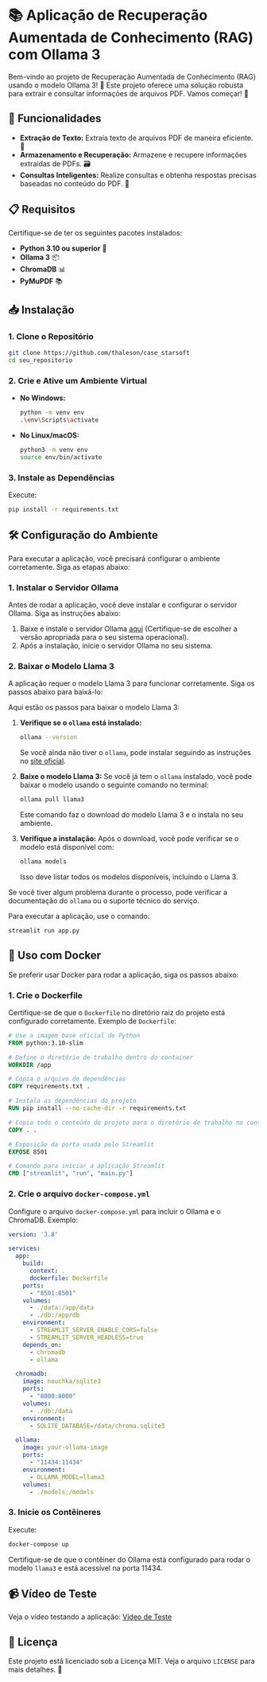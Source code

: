 # 📚 Aplicação de Recuperação Aumentada de Conhecimento (RAG) com Ollama 3

Bem-vindo ao projeto de Recuperação Aumentada de Conhecimento (RAG) usando o modelo Ollama 3! 🎉 Este projeto oferece uma solução robusta para extrair e consultar informações de arquivos PDF. Vamos começar! 🚀

## 🌟 Funcionalidades

- **Extração de Texto:** Extraia texto de arquivos PDF de maneira eficiente. 📄
- **Armazenamento e Recuperação:** Armazene e recupere informações extraídas de PDFs. 🗃️
- **Consultas Inteligentes:** Realize consultas e obtenha respostas precisas baseadas no conteúdo do PDF. 🤖

## 📋 Requisitos

Certifique-se de ter os seguintes pacotes instalados:

- **Python 3.10 ou superior** 🐍
- **Ollama 3** 📦
- **ChromaDB** 📊
- **PyMuPDF** 📚

## 📥 Instalação

### 1. Clone o Repositório

```bash
git clone https://github.com/thaleson/case_starsoft
cd seu_repositorio
```

### 2. Crie e Ative um Ambiente Virtual

- **No Windows:**

  ```bash
  python -m venv env
  .\env\Scripts\activate
  ```

- **No Linux/macOS:**

  ```bash
  python3 -m venv env
  source env/bin/activate
  ```

### 3. Instale as Dependências

Execute:

```bash
pip install -r requirements.txt
```



## 🛠️ Configuração do Ambiente

Para executar a aplicação, você precisará configurar o ambiente corretamente. Siga as etapas abaixo:

### 1. **Instalar o Servidor Ollama**

Antes de rodar a aplicação, você deve instalar e configurar o servidor Ollama. Siga as instruções abaixo:

1. Baixe e instale o servidor Ollama [aqui](https://ollama.com/download) (Certifique-se de escolher a versão apropriada para o seu sistema operacional).
2. Após a instalação, inicie o servidor Ollama no seu sistema.

### 2. **Baixar o Modelo Llama 3**

A aplicação requer o modelo Llama 3 para funcionar corretamente. Siga os passos abaixo para baixá-lo:


Aqui estão os passos para baixar o modelo Llama 3:

1. **Verifique se o `ollama` está instalado:**
   ```bash
   ollama --version
   ```
   Se você ainda não tiver o `ollama`, pode instalar seguindo as instruções no [site oficial](https://ollama.com/).

2. **Baixe o modelo Llama 3:**
   Se você já tem o `ollama` instalado, você pode baixar o modelo usando o seguinte comando no terminal:
   ```bash
   ollama pull llama3
   ```
   Este comando faz o download do modelo Llama 3 e o instala no seu ambiente.

3. **Verifique a instalação:**
   Após o download, você pode verificar se o modelo está disponível com:
   ```bash
   ollama models
   ```
   Isso deve listar todos os modelos disponíveis, incluindo o Llama 3.

Se você tiver algum problema durante o processo, pode verificar a documentação do `ollama` ou o suporte técnico do serviço.
   

Para executar a aplicação, use o comando:

```bash
streamlit run app.py
```


## 🐳 Uso com Docker

Se preferir usar Docker para rodar a aplicação, siga os passos abaixo:

### 1. Crie o Dockerfile

Certifique-se de que o `Dockerfile` no diretório raiz do projeto está configurado corretamente. Exemplo de `Dockerfile`:

```dockerfile
# Use a imagem base oficial do Python
FROM python:3.10-slim

# Define o diretório de trabalho dentro do container
WORKDIR /app

# Copia o arquivo de dependências
COPY requirements.txt .

# Instala as dependências do projeto
RUN pip install --no-cache-dir -r requirements.txt

# Copia todo o conteúdo do projeto para o diretório de trabalho no container
COPY . .

# Exposição da porta usada pelo Streamlit
EXPOSE 8501

# Comando para iniciar a aplicação Streamlit
CMD ["streamlit", "run", "main.py"]
```

### 2. Crie o arquivo `docker-compose.yml`

Configure o arquivo `docker-compose.yml` para incluir o Ollama e o ChromaDB. Exemplo:

```yaml
version: '3.8'

services:
  app:
    build:
      context: .
      dockerfile: Dockerfile
    ports:
      - "8501:8501"
    volumes:
      - ./data:/app/data
      - ./db:/app/db
    environment:
      - STREAMLIT_SERVER_ENABLE_CORS=false
      - STREAMLIT_SERVER_HEADLESS=true
    depends_on:
      - chromadb
      - ollama

  chromadb:
    image: nouchka/sqlite3
    ports:
      - "8000:8000"
    volumes:
      - ./db:/data
    environment:
      - SQLITE_DATABASE=/data/chroma.sqlite3

  ollama:
    image: your-ollama-image
    ports:
      - "11434:11434"
    environment:
      - OLLAMA_MODEL=llama3
    volumes:
      - ./models:/models
```

### 3. Inicie os Contêineres

Execute:

```bash
docker-compose up
```

Certifique-se de que o contêiner do Ollama está configurado para rodar o modelo `llama3` e está acessível na porta 11434.

## 📹 Vídeo de Teste

Veja o vídeo testando a aplicação: [Vídeo de Teste](https://www.youtube.com/watch?v=Wiu-epVUAQo)

## 📜 Licença

Este projeto está licenciado sob a Licença MIT. Veja o arquivo `LICENSE` para mais detalhes. 📜


